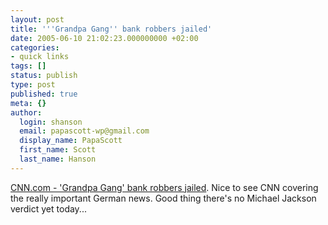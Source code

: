 ```yaml
---
layout: post
title: '''Grandpa Gang'' bank robbers jailed'
date: 2005-06-10 21:02:23.000000000 +02:00
categories:
- quick links
tags: []
status: publish
type: post
published: true
meta: {}
author:
  login: shanson
  email: papascott-wp@gmail.com
  display_name: PapaScott
  first_name: Scott
  last_name: Hanson
---
```

<p><a href="http://www.cnn.com/2005/WORLD/europe/06/10/germany.grandpas.ap/index.html" title="CNN.com - 'Grandpa Gang' bank robbers jailed - Jun 10, 2005">CNN.com - 'Grandpa Gang' bank robbers jailed</a>. Nice to see CNN covering the really important German news. Good thing there's no Michael Jackson verdict yet today...</p>
